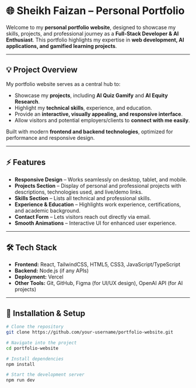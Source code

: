 # 🌐 Sheikh Faizan – Personal Portfolio

Welcome to my **personal portfolio website**, designed to showcase my skills, projects, and professional journey as a **Full-Stack Developer & AI Enthusiast**. This portfolio highlights my expertise in **web development, AI applications, and gamified learning projects**.

---

## 💡 Project Overview

My portfolio website serves as a central hub to:

- Showcase my **projects**, including **AI Quiz Gamify** and **AI Equity Research**.
- Highlight my **technical skills**, experience, and education.
- Provide an **interactive, visually appealing, and responsive interface**.
- Allow visitors and potential employers/clients to **connect with me easily**.

Built with modern **frontend and backend technologies**, optimized for performance and responsive design.

---

## ⚡ Features

- **Responsive Design** – Works seamlessly on desktop, tablet, and mobile.
- **Projects Section** – Display of personal and professional projects with descriptions, technologies used, and live/demo links.
- **Skills Section** – Lists all technical and professional skills.
- **Experience & Education** – Highlights work experience, certifications, and academic background.
- **Contact Form** – Lets visitors reach out directly via email.
- **Smooth Animations** – Interactive UI for enhanced user experience.

---

## 🛠 Tech Stack

- **Frontend:** React, TailwindCSS, HTML5, CSS3, JavaScript/TypeScript
- **Backend:** Node.js (if any APIs)
- **Deployment:** Vercel
- **Other Tools:** Git, GitHub, Figma (for UI/UX design), OpenAI API (for AI projects)

---

## 🚀 Installation & Setup

```bash
# Clone the repository
git clone https://github.com/your-username/portfolio-website.git

# Navigate into the project
cd portfolio-website

# Install dependencies
npm install

# Start the development server
npm run dev
```
